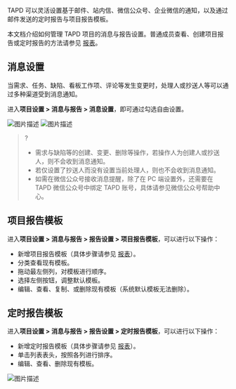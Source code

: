 TAPD 可以灵活设置基于邮件、站内信、微信公众号、企业微信的通知，以及通过邮件发送的定时报告与项目报告模板。

本文档介绍如何管理 TAPD 项目的消息与报告设置。普通成员查看、创建项目报告或定时报告的方法请参见 [报表](https://cloud.tencent.com/document/product/624/44293)。

 

## 消息设置
当需求、任务、缺陷、看板工作项、评论等发生变更时，处理人或抄送人等可以通过多种渠道受到消息通知。

进入**项目设置 > 消息与报告 > 消息设置**，即可通过勾选自由设置。

![图片描述](https://main.qcloudimg.com/raw/f16c87d4711baf9723d3914032c683ac.png)
![图片描述](https://main.qcloudimg.com/raw/88d661de6595ace28a98b147cc56b923.png)

>?
> - 需求与缺陷等的创建、变更、删除等操作，若操作人为创建人或抄送人，则不会收到消息通知。
> - 若仅设置了抄送人而没有设置当前处理人，则也不会收到消息通知。
> - 如需在微信公众号接收消息提醒，除了在 PC 端设置外，还需要在 TAPD 微信公众号中绑定 TAPD 账号，具体请参见微信公众号帮助中心。


## 项目报告模板

进入**项目设置 > 消息与报告 > 报告设置 > 项目报告模板**，可以进行以下操作：

- 新增项目报告模板（具体步骤请参见 [报表](https://cloud.tencent.com/document/product/624/44293)）。
- 分类查看现有模板。
- 拖动最左侧列，对模板进行顺序。
- 选择左侧按钮，调整默认模板。
- 编辑、查看、复制、或删除现有模板（系统默认模板无法删除）。


 

## 定时报告模板

进入**项目设置 > 消息与报告 > 报告设置 > 定时报告模板**，可以进行以下操作：
- 新增定时报告模板（具体步骤请参见 [报表](https://cloud.tencent.com/document/product/624/44293)）。
- 单击列表表头，按照各列进行排序。
- 编辑、查看、删除现有模板。

![图片描述](https://main.qcloudimg.com/raw/8f6b4eb7be3a3409d8b415f91c72a52f.png)
